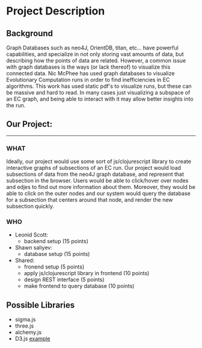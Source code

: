 # Project Description  
## Background  
Graph Databases such as neo4J, OrientDB, titan, etc... have powerful capabilities, and specialize in not only storing vast amounts of data, but describing how the points of data are related. However, a common issue with graph databases is the ways (or lack thereof) to visualize this connected data. Nic McPhee has used graph databases to visualize Evolutionary Computation runs in order to find inefficiencies in EC algorithms. This work has used static pdf's to visualize runs, but these can be massive and hard to read. In many cases just visualizing a subspace of an EC graph, and being able to interact with it may allow better insights into the run.  
## Our Project:
---
### WHAT
Ideally, our project would use some sort of js/clojurescript library to create interactive graphs of subsections of an EC run. Our project would load subsections of data from the neo4J graph database, and represent that subsection in the browser. Users would be able to click/hover over nodes and edjes to find out more information about them. Moreover, they would be able to click on the outer nodes and our system would query the database for a subsection that centers around that node, and render the new subsection quickly.

### WHO  
* Leonid Scott:
  * backend setup (15 points)
* Shawn saliyev:
  * database setup (15 points)
* Shared:
  * fronend setup (5 points)
  * apply js/clojurescript library in frontend (10 points)
  * design REST interface (5 points)
  * make frontend to query database (10 points)

## Possible Libraries  
 * sigma.js
 * three.js
 * alchemy.js
 * D3.js [example](http://jimkang.com/quadtreevis/)

